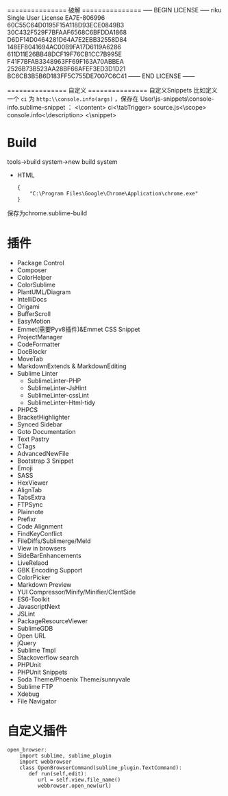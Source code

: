=============== 破解 ===============
—– BEGIN LICENSE —–
riku
Single User License
EA7E-806996
60C55C64D0195F15A118D93ECE0849B3
30C432F529F7BFAAF6568C6BFDDA1868
D6DF14D0464281D64A7E2EBB32558D84
148EF8041694AC00B9FA17D6119A6286
611D11E26BB48DCF19F76CB1CC7B995E
F41F7BFAB3348963FF69F163A70ABBEA
2526B73B523AA28BF66AFEF3ED3D1D21
BC6CB3B5B6D183FF5C755DE7007C6C41
—— END LICENSE ——

=============== 自定义 ===============
自定义Snippets
    比如定义一个 `ci` 为 `http:\\console.info(args)` ，保存在 User\js-snippets\console-info.sublime-snippet ：
    <snippet>
        <content><![CDATA[console.info(${1})]]><\content>
        <tabTrigger>ci<\tabTrigger>
        <scope>source.js<\scope>
        <description>console.info<\description>
    <\snippet>
# Build

tools->build system->new build system

- HTML 

    ```
    {
        "C:\Program Files\Google\Chrome\Application\chrome.exe"
    }
    ```

保存为chrome.sublime-build


# 插件

- Package Control
- Composer
- ColorHelper
- ColorSublime
- PlantUML/Diagram
- IntelliDocs
- Origami
- BufferScroll
- EasyMotion
- Emmet(需要Pyv8插件)&Emmet CSS Snippet
- ProjectManager
- CodeFormatter
- DocBlockr
- MoveTab
- MarkdownExtends & MarkdownEditing
- Sublime Linter
    + SublimeLinter-PHP
    + SublimeLinter-JsHint
    + SublimeLinter-cssLint
    + SublimeLinter-Html-tidy
- PHPCS
- BracketHighlighter
- Synced Sidebar
- Goto Documentation
- Text Pastry
- CTags
- AdvancedNewFile
- Bootstrap 3 Snippet
- Emoji
- SASS
- HexViewer
- AlignTab
- TabsExtra
- FTPSync
- Plainnote
- Prefixr
- Code Alignment
- FindKeyConflict
- FileDiffs/Sublimerge/Meld
- View in browsers
- SideBarEnhancements
- LiveRelaod
- GBK Encoding Support
- ColorPicker
- Markdown Preview
- YUI Compressor/Minify/Minifier/ClentSide
- ES6-Toolkit
- JavascriptNext
- JSLint
- PackageResourceViewer
- SublimeGDB
- Open URL
- jQuery
- Sublime Tmpl
- Stackoverflow search
- PHPUnit
- PHPUnit Snippets
- Soda Theme/Phoenix Theme/sunnyvale
- Sublime FTP
- Xdebug
- File Navigator

# 自定义插件
    open_browser:
        import sublime, sublime_plugin
        import webbrowser
        class OpenBrowserCommand(sublime_plugin.TextCommand):
           def run(self,edit):
              url = self.view.file_name()
              webbrowser.open_new(url)
